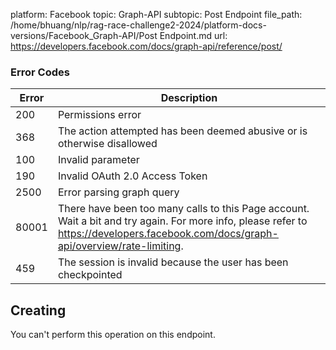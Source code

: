 platform: Facebook
topic: Graph-API
subtopic: Post Endpoint
file_path: /home/bhuang/nlp/rag-race-challenge2-2024/platform-docs-versions/Facebook_Graph-API/Post Endpoint.md
url: https://developers.facebook.com/docs/graph-api/reference/post/

### Error Codes

| Error | Description |
| --- | --- |
| 200 | Permissions error |
| 368 | The action attempted has been deemed abusive or is otherwise disallowed |
| 100 | Invalid parameter |
| 190 | Invalid OAuth 2.0 Access Token |
| 2500 | Error parsing graph query |
| 80001 | There have been too many calls to this Page account. Wait a bit and try again. For more info, please refer to https://developers.facebook.com/docs/graph-api/overview/rate-limiting. |
| 459 | The session is invalid because the user has been checkpointed |

## Creating

You can't perform this operation on this endpoint.